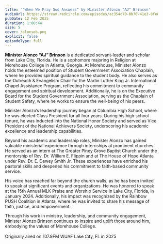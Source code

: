 ```yaml
---
title: '"When We Pray God Answers" by Minister Alonzo "AJ" Brinson'
audioUrl: https://stream.redcircle.com/episodes/ac354c70-8b70-41e3-8fe8-d0f5fff83f8a/stream.mp3
pubDate: 12 Feb 2025
duration: 1:00:44
size: 5
cover: /alonsob.png
explicit: false
episodeType: full
---
```

**Minister Alonzo “AJ” Brinson** is a dedicated servant-leader and scholar from Lake City, Florida. He is a sophomore majoring in Religion at Morehouse College in Atlanta, Georgia. At Morehouse, Minister Alonzo holds the esteemed position of Student Government Association Chaplain, where he provides spiritual guidance to the student body. He also serves as the Outreach & Evangelism Chair for the Martin Luther King Jr. International Chapel Assistance Program, reflecting his commitment to community engagement and spiritual development. Additionally, he is on the Executive Board for the Student Government Association, serving as the Chaplain of Student Safety, where he works to ensure the well-being of his peers.

Minister Alonzo’s leadership journey began at Columbia High School, where he was elected Class President for all four years. During his high school tenure, he was inducted into the National Honor Society and served as Vice President of the National Achievers Society, underscoring his academic excellence and leadership capabilities.

Beyond his academic and leadership roles, Minister Alonzo has gained valuable ministerial experience through internships at prominent churches. He served as an intern at The Greater Piney Grove Baptist Church under the mentorship of Rev. Dr. William E. Flippin and at The House of Hope Atlanta under Rev. Dr. E. Dewey Smith Jr. These experiences have enriched his pastoral skills and deepened his commitment to faith-based community service.

His voice has reached far beyond the church walls, as he has been invited to speak at significant events and organizations. He was honored to speak at the 15th Annual MLK Praise and Worship Service in Lake City, Florida, in January 2024. Additionally, his impact was recognized by the Rainbow PUSH Coalition in Atlanta, where he was invited to share his message of faith, justice, and empowerment.

Through his work in ministry, leadership, and community engagement, Minister Alonzo Brinson continues to inspire and uplift those around him, embodying the values of Morehouse College.\
\
Originally aired on 107.9FM WUAF Lake City, FL in 2025